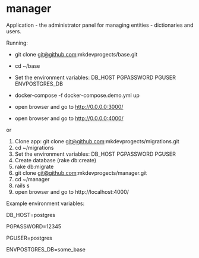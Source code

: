 # manager
Application - the administrator panel for managing entities - dictionaries and users.

Running:

* git clone git@github.com:mkdevprogects/base.git
* cd ~/base
* Set the environment variables:
  DB_HOST
  PGPASSWORD
  PGUSER
  ENVPOSTGRES_DB
  
* docker-compose -f docker-compose.demo.yml up
* open browser and go to http://0.0.0.0:3000/
* open browser and go to http://0.0.0.0:4000/

or

1. Clone app: git clone git@github.com:mkdevprogects/migrations.git
2. cd ~/migrations
3. Set the environment variables:
DB_HOST
PGPASSWORD
PGUSER
4. Create database (rake db:create)
5. rake db:migrate
6. git clone git@github.com:mkdevprogects/manager.git
7. cd ~/manager
8. rails s
9. open browser and go to http://localhost:4000/

Example environment variables:

DB_HOST=postgres

PGPASSWORD=12345

PGUSER=postgres

ENVPOSTGRES_DB=some_base